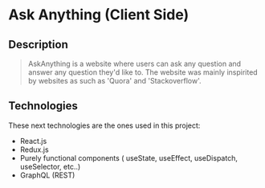 # Ask Anything (Client Side)
## Description 
> AskAnything is a website where users can ask any question and answer any question they'd like to.
The website was mainly inspirited by websites as such as 'Quora' and 'Stackoverflow'.
## Technologies
These next technologies are the ones used in this project:
* React.js
* Redux.js
* Purely functional components ( useState, useEffect, useDispatch, useSelector, etc..)
* GraphQL (REST)
